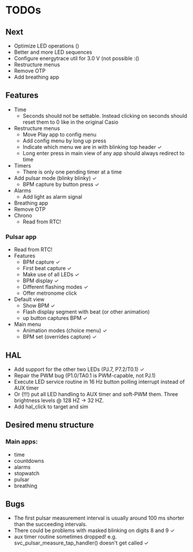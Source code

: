 # TODOs

## Next
- Optimize LED operations ()
- Better and more LED sequences
- Configure energytrace util for 3.0 V (not possible :()
- Restructure menus
- Remove OTP
- Add breathing app

## Features
- Time
    - Seconds should not be settable. Instead clicking on seconds should reset them to 0 like in the original Casio
- Restructure menus
    - Move Play app to config menu
    - Add config menu by long up press
    - Indicate which menu we are in with blinking top header ✓
    - Long enter press in main view of any app should always redirect to time
- Timers
    - There is only one pending timer at a time
- Add pulsar mode (blinky blinky) ✓
    - BPM capture by button press ✓
- Alarms
    - Add light as alarm signal
- Breathing app
- Remove OTP
- Chrono
    - Read from RTC!


### Pulsar app
- Read from RTC!
- Features
    - BPM capture ✓
    - First beat capture ✓
    - Make use of all LEDs ✓
    - BPM display ✓
    - Different flashing modes ✓
    - Offer metronome click
- Default view
    - Show BPM ✓
    - Flash display segment with beat (or other animation)
    - up button captures BPM ✓
- Main menu
    - Animation modes (choice menu) ✓
    - BPM set (overrides capture) ✓

## HAL
- Add support for the other two LEDs (PJ.7, P7.2/T0.1) ✓
- Repair the PWM bug (P1.0/TA0.1 is PWM-capable, not PJ.1)
- Execute LED service routine in 16 Hz button polling interrupt instead of AUX timer
- Or (!!!) put all LED handling to AUX timer and soft-PWM them. Three brightness levels @ 128 HZ -> 32 HZ.
- Add hal_click to target and sim

## Desired menu structure

### Main apps:
- time
- countdowns
- alarms
- stopwatch
- pulsar
- breathing

## Bugs
- The first pulsar measurement interval is usually around 100 ms shorter than the succeeding intervals.
- There could be problems with masked blinking on digits 8 and 9 ✓
- aux timer routine sometimes dropped! e.g. svc_pulsar_measure_tap_handler() doesn't get called ✓
